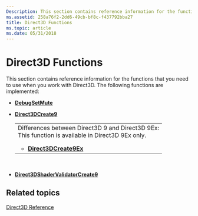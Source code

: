```yaml
---
Description: This section contains reference information for the functions that you need to use when you work with Direct3D.
ms.assetid: 258a76f2-2dd6-49cb-bf8c-f437792bba27
title: Direct3D Functions
ms.topic: article
ms.date: 05/31/2018
---
```


# Direct3D Functions

This section contains reference information for the functions that you need to use when you work with Direct3D. The following functions are implemented:

-   [**DebugSetMute**](debugsetmute.md)
-   [**Direct3DCreate9**](https://msdn.microsoft.com/library/Bb219685(v=VS.85).aspx)

    

    <table>
    <colgroup>
    <col style="width: 100%" />
    </colgroup>
    <tbody>
    <tr class="odd">
    <td>Differences between Direct3D 9 and Direct3D 9Ex:<br/> This function is available in Direct3D 9Ex only.<br/>
    <ul>
    <li><a href="/windows/desktop/api/D3D9/nf-d3d9-direct3dcreate9ex"><strong>Direct3DCreate9Ex</strong></a></li>
    </ul></td>
    </tr>
    </tbody>
    </table>

    

     

-   [**Direct3DShaderValidatorCreate9**](direct3dshadervalidatorcreate9.md)

## Related topics

<dl> <dt>

[Direct3D Reference](dx9-graphics-reference-d3d.md)
</dt> </dl>

 

 




